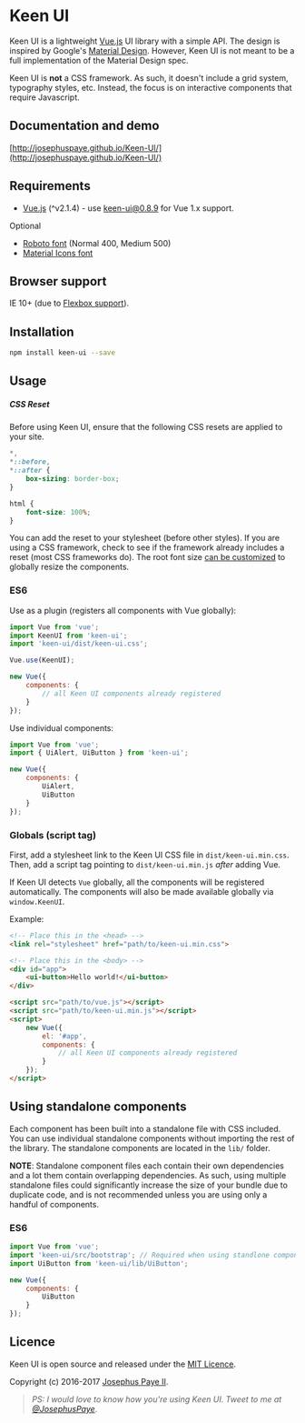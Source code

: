 # Keen UI

Keen UI is a lightweight [Vue.js](http://vuejs.org) UI library with a simple API. The design is inspired by Google's [Material Design](https://material.io/guidelines). However, Keen UI is not meant to be a full implementation of the Material Design spec.

Keen UI is **not** a CSS framework. As such, it doesn't include a grid system, typography styles, etc. Instead, the focus is on interactive components that require Javascript.

## Documentation and demo
[http://josephuspaye.github.io/Keen-UI/](http://josephuspaye.github.io/Keen-UI/)

## Requirements
* [Vue.js](http://vuejs.org/) (^v2.1.4) - use [keen-ui@0.8.9](http://josephuspaye.github.io/Keen-UI/0.8.9/) for Vue 1.x support.

Optional
* [Roboto font](https://www.google.com/fonts/specimen/Roboto) (Normal 400, Medium 500)
* [Material Icons font](http://google.github.io/material-design-icons/#icon-font-for-the-web)

## Browser support
IE 10+ (due to [Flexbox support](http://caniuse.com/#search=flexbox)).

## Installation

```bash
npm install keen-ui --save
```

## Usage

##### CSS Reset

Before using Keen UI, ensure that the following CSS resets are applied to your site.

```css
*,
*::before,
*::after {
    box-sizing: border-box;
}

html {
    font-size: 100%;
}
```

You can add the reset to your stylesheet (before other styles). If you are using a CSS framework, check to see if the framework already includes a reset (most CSS frameworks do). The root font size [can be customized](Customization.md#component-sizing) to globally resize the components.

### ES6

Use as a plugin (registers all components with Vue globally):

```js
import Vue from 'vue';
import KeenUI from 'keen-ui';
import 'keen-ui/dist/keen-ui.css';

Vue.use(KeenUI);

new Vue({
    components: {
        // all Keen UI components already registered
    }
});
```

Use individual components:

```js
import Vue from 'vue';
import { UiAlert, UiButton } from 'keen-ui';

new Vue({
    components: {
        UiAlert,
        UiButton
    }
});
```

### Globals (script tag)

First, add a stylesheet link to the Keen UI CSS file in `dist/keen-ui.min.css`. Then, add a script tag pointing to `dist/keen-ui.min.js` *after* adding Vue.

If Keen UI detects `Vue` globally, all the components will be registered automatically. The components will also be made available globally via `window.KeenUI`.

Example:

```html
<!-- Place this in the <head> -->
<link rel="stylesheet" href="path/to/keen-ui.min.css">

<!-- Place this in the <body> -->
<div id="app">
    <ui-button>Hello world!</ui-button>
</div>

<script src="path/to/vue.js"></script>
<script src="path/to/keen-ui.min.js"></script>
<script>
    new Vue({
        el: '#app',
        components: {
            // all Keen UI components already registered
        }
    });
</script>
```

## Using standalone components

Each component has been built into a standalone file with CSS included. You can use individual standalone components without importing the rest of the library. The standalone components are located in the `lib/` folder.

**NOTE**: Standalone component files each contain their own dependencies and a lot them contain overlapping dependencies. As such, using multiple standalone files could significantly increase the size of your bundle due to duplicate code, and is not recommended unless you are using only a handful of components.

### ES6

```js
import Vue from 'vue';
import 'keen-ui/src/bootstrap'; // Required when using standlone components, should be imported only once in your project
import UiButton from 'keen-ui/lib/UiButton';

new Vue({
    components: {
        UiButton
    }
});
```

## Licence
Keen UI is open source and released under the [MIT Licence](LICENCE).

Copyright (c) 2016-2017 [Josephus Paye II](https://twitter.com/JosephusPaye).

> *PS: I would love to know how you're using Keen UI. Tweet to me at [@JosephusPaye](https://twitter.com/JosephusPaye)*.
